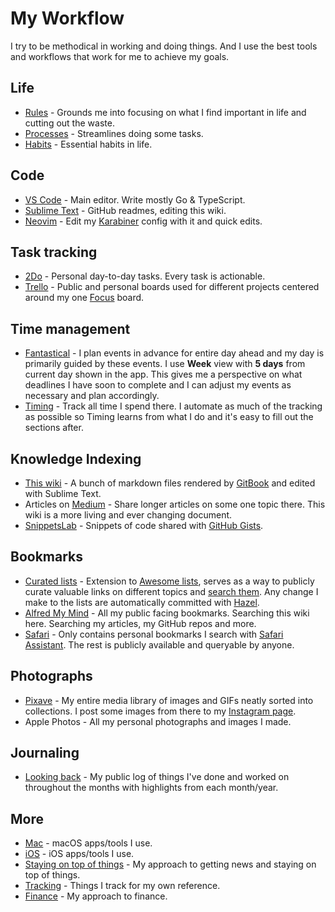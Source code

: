 # My Workflow

I try to be methodical in working and doing things. And I use the best tools and workflows that work for me to achieve my goals.

## Life

- [Rules](../focusing/rules.md) - Grounds me into focusing on what I find important in life and cutting out the waste.
- [Processes](../focusing/processes.md) - Streamlines doing some tasks.
- [Habits](../focusing/habits.md) - Essential habits in life.

## Code

- [VS Code](../text-editors/vs-code/vs-code.md) - Main editor. Write mostly Go & TypeScript.
- [Sublime Text](../text-editors/sublime-text/sublime-text.md) - GitHub readmes, editing this wiki.
- [Neovim](../text-editors/vim/vim.md) - Edit my [Karabiner](../macOS/apps/karabiner/karabiner.md) config with it and quick edits.

## Task tracking

- [2Do](../macOS/apps/2do.md) - Personal day-to-day tasks. Every task is actionable.
- [Trello](../macOS/apps/trello.md) - Public and personal boards used for different projects centered around my one [Focus](../focusing/focusing.md) board.

## Time management

- [Fantastical](../macOS/apps/fantastical.md) - I plan events in advance for entire day ahead and my day is primarily guided by these events. I use **Week** view with **5 days** from current day shown in the app. This gives me a perspective on what deadlines I have soon to complete and I can adjust my events as necessary and plan accordingly.
- [Timing](../macOS/apps/timing.md) - Track all time I spend there. I automate as much of the tracking as possible so Timing learns from what I do and it's easy to fill out the sections after.

## Knowledge Indexing

- [This wiki](../readme.md) - A bunch of markdown files rendered by [GitBook](https://www.gitbook.com) and edited with Sublime Text.
- Articles on [Medium](https://medium.com/@nikitavoloboev) - Share longer articles on some one topic there. This wiki is a more living and ever changing document.
- [SnippetsLab](https://www.renfei.org/snippets-lab/) - Snippets of code shared with [GitHub Gists](my-gists.md).

## Bookmarks

- [Curated lists](https://github.com/learn-anything/curated-lists#readme) - Extension to [Awesome lists](https://github.com/sindresorhus/awesome#readme), serves as a way to publicly curate valuable links on different topics and [search them](https://github.com/nikitavoloboev/alfred-learn-anything). Any change I make to the lists are automatically committed with [Hazel](../macOS/apps/hazel.md).
- [Alfred My Mind](https://github.com/nikitavoloboev/alfred-my-mind#readme) - All my public facing bookmarks. Searching this wiki here. Searching my articles, my GitHub repos and more.
- [Safari](../web/browsers/safari.md) - Only contains personal bookmarks I search with [Safari Assistant](https://github.com/deanishe/alfred-safari-assistant). The rest is publicly available and queryable by anyone.

## Photographs

- [Pixave](../macOS/apps/pixave.md) - My entire media library of images and GIFs neatly sorted into collections. I post some images from there to my [Instagram page](https://www.instagram.com/prettiways/).
- Apple Photos - All my personal photographs and images I made.

## Journaling

- [Looking back](../looking-back/looking-back.md) - My public log of things I've done and worked on throughout the months with highlights from each month/year.

## More

- [Mac](https://github.com/nikitavoloboev/my-mac-os#readme) - macOS apps/tools I use.
- [iOS](https://github.com/nikitavoloboev/my-ios#readme) - iOS apps/tools I use.
- [Staying on top of things](../research/staying-on-top-of-things.md) - My approach to getting news and staying on top of things.
- [Tracking](tracking.md) - Things I track for my own reference.
- [Finance](../economy/finance.md) - My approach to finance.
